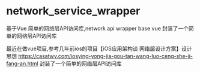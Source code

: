 # network_service_wrapper
基于Vue 简单的网络层API访问库,network api wrapper base vue 封装了一个简单的网络层API访问库

最近在做vue项目,参考几年前ios的项目【iOS应用架构谈 网络层设计方案】设计思想
https://casatwy.com/iosying-yong-jia-gou-tan-wang-luo-ceng-she-ji-fang-an.html
封装了一个简单的网络层API访问库


